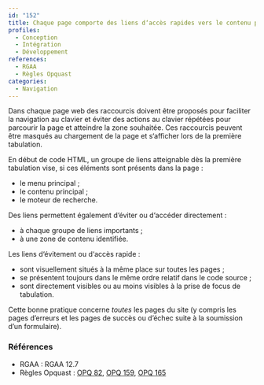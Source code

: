 ```yaml
---
id: "152"
title: Chaque page comporte des liens d‘accès rapides vers le contenu principal ainsi que vers le menu et le moteur de recherche s‘ils existent.
profiles:
  - Conception
  - Intégration
  - Développement
references:
  - RGAA
  - Règles Opquast
categories:
  - Navigation
---
```


Dans chaque page web des raccourcis doivent être proposés pour faciliter la navigation au clavier et éviter des actions au clavier répétées pour parcourir la page et atteindre la zone souhaitée. Ces raccourcis peuvent être masqués au chargement de la page et s‘afficher lors de la première tabulation.

En début de code HTML, un groupe de liens atteignable dès la première tabulation vise, si ces éléments sont présents dans la page :

* le menu principal ;
* le contenu principal ;
* le moteur de recherche.

Des liens permettent également d‘éviter ou d‘accéder directement :

* à chaque groupe de liens importants ;
* à une zone de contenu identifiée.

Les liens d‘évitement ou d‘accès rapide :

* sont visuellement situés à la même place sur toutes les pages ;
* se présentent toujours dans le même ordre relatif dans le code source ;
* sont directement visibles ou au moins visibles à la prise de focus de tabulation.

Cette bonne pratique concerne *toutes* les pages du site (y compris les pages d’erreurs et les pages de succès ou d’échec suite à la soumission d’un formulaire).

### Références

*   RGAA : RGAA 12.7
*   Règles Opquast : [OPQ 82](https://checklists.opquast.com/fr/assurance-qualite-web/la-page-affichee-apres-lenvoi-dun-formulaire-permet-de-reprendre-directement-la-navigation), [OPQ 159](https://checklists.opquast.com/fr/assurance-qualite-web/chaque-page-contient-des-liens-dacces-rapide-places-au-debut-du-code-source), [OPQ 165](https://checklists.opquast.com/fr/assurance-qualite-web/il-est-possible-de-relancer-une-recherche-depuis-sa-page-de-resultats)
